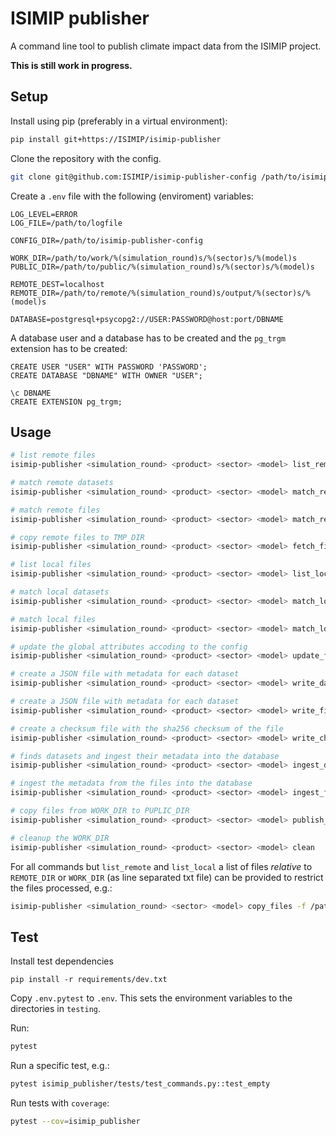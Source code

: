 ISIMIP publisher
================

A command line tool to publish climate impact data from the ISIMIP project.

**This is still work in progress.**

Setup
-----

Install using pip (preferably in a virtual environment):

```bash
pip install git+https://ISIMIP/isimip-publisher
```

Clone the repository with the config.

```bash
git clone git@github.com:ISIMIP/isimip-publisher-config /path/to/isimip-publisher-config
```

Create a `.env` file with the following (enviroment) variables:

```
LOG_LEVEL=ERROR
LOG_FILE=/path/to/logfile

CONFIG_DIR=/path/to/isimip-publisher-config

WORK_DIR=/path/to/work/%(simulation_round)s/%(sector)s/%(model)s
PUBLIC_DIR=/path/to/public/%(simulation_round)s/%(sector)s/%(model)s

REMOTE_DEST=localhost
REMOTE_DIR=/path/to/remote/%(simulation_round)s/output/%(sector)s/%(model)s

DATABASE=postgresql+psycopg2://USER:PASSWORD@host:port/DBNAME
```

A database user and a database has to be created and the `pg_trgm` extension has to be created:

```pgsql
CREATE USER "USER" WITH PASSWORD 'PASSWORD';
CREATE DATABASE "DBNAME" WITH OWNER "USER";

\c DBNAME
CREATE EXTENSION pg_trgm;
```

Usage
-----

```bash
# list remote files
isimip-publisher <simulation_round> <product> <sector> <model> list_remote

# match remote datasets
isimip-publisher <simulation_round> <product> <sector> <model> match_remote_datasets

# match remote files
isimip-publisher <simulation_round> <product> <sector> <model> match_remote_files

# copy remote files to TMP_DIR
isimip-publisher <simulation_round> <product> <sector> <model> fetch_files

# list local files
isimip-publisher <simulation_round> <product> <sector> <model> list_local

# match local datasets
isimip-publisher <simulation_round> <product> <sector> <model> match_local_datasets

# match local files
isimip-publisher <simulation_round> <product> <sector> <model> match_local_files

# update the global attributes accoding to the config
isimip-publisher <simulation_round> <product> <sector> <model> update_files

# create a JSON file with metadata for each dataset
isimip-publisher <simulation_round> <product> <sector> <model> write_dataset_jsons

# create a JSON file with metadata for each dataset
isimip-publisher <simulation_round> <product> <sector> <model> write_file_jsons

# create a checksum file with the sha256 checksum of the file
isimip-publisher <simulation_round> <product> <sector> <model> write_checksums

# finds datasets and ingest their metadata into the database
isimip-publisher <simulation_round> <product> <sector> <model> ingest_datasets

# ingest the metadata from the files into the database
isimip-publisher <simulation_round> <product> <sector> <model> ingest_files

# copy files from WORK_DIR to PUPLIC_DIR
isimip-publisher <simulation_round> <product> <sector> <model> publish_files

# cleanup the WORK_DIR
isimip-publisher <simulation_round> <product> <sector> <model> clean
```

For all commands but `list_remote` and `list_local` a list of files *relative* to `REMOTE_DIR` or `WORK_DIR` (as line separated txt file) can be provided to restrict the files processed, e.g.:

```bash
isimip-publisher <simulation_round> <sector> <model> copy_files -f /path/to/files.txt
```

Test
----

Install test dependencies

```
pip install -r requirements/dev.txt
```

Copy `.env.pytest` to `.env`. This sets the environment variables to the directories in `testing`.

Run:

```bash
pytest
```

Run a specific test, e.g.:

```bash
pytest isimip_publisher/tests/test_commands.py::test_empty
```

Run tests with `coverage`:

```bash
pytest --cov=isimip_publisher
```

